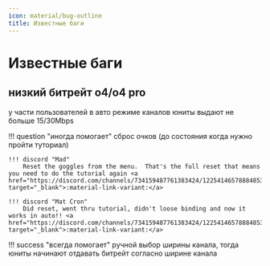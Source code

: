 ```yaml
---
icon: material/bug-outline
title: Известные баги
---
```


# Известные баги

## низкий битрейт o4/o4 pro

у части пользователей в авто режиме каналов юниты выдают не больше 15/30Mbps

!!! question "иногда помогает"
    сброс очков (до состояния когда нужно пройти туториал)

    !!! discord "Mad"
        Reset the goggles from the menu.  That's the full reset that means you need to do the tutorial again <a href="https://discord.com/channels/734159487761383424/1225414657888485386/1333720554766729256" target="_blank">:material-link-variant:</a>

    !!! discord "Mat Cron"
        Did reset, went thru tutorial, didn't loose binding and now it works in auto!! <a href="https://discord.com/channels/734159487761383424/1225414657888485386/1333866720334577767" target="_blank">:material-link-variant:</a>

!!! success "всегда помогает"
    ручной выбор ширины канала, тогда юниты начинают отдавать битрейт согласно ширине канала